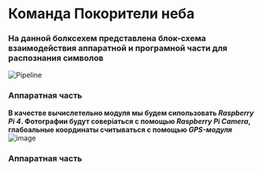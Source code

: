 # Команда Покорители неба 

### На данной болксехем представлена блок-схема взаимодействия аппаратной и програмной части для распознания символов
![Pipeline](https://github.com/darkkseer/PokoriteliNeba/assets/92098618/e8162cf1-95c8-4584-84bf-b72e187e032e)

### Аппаратная часть
**В качестве вычислетельно модуля мы будем сипользовать _Raspberry Pi 4_. Фотографии будут соверiаться с помощью _Raspberry Pi Camera_, глабоальные координаты считываться с помощью _GPS-модуля_**
![image](https://github.com/darkkseer/PokoriteliNeba/assets/92098618/ebce7883-cd30-44fa-9325-0f264e50357e)


### Аппаратная часть


 
